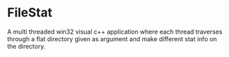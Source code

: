 # FileStat
A multi threaded win32 visual c++ application where 
each thread traverses through a flat directory given as argument
and make different stat info on the directory.
